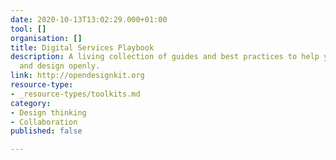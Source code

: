 ```yaml
---
date: 2020-10-13T13:02:29.000+01:00
tool: []
organisation: []
title: Digital Services Playbook
description: A living collection of guides and best practices to help you to make
  and design openly.
link: http://opendesignkit.org
resource-type:
- _resource-types/toolkits.md
category:
- Design thinking
- Collaboration
published: false

---
```

